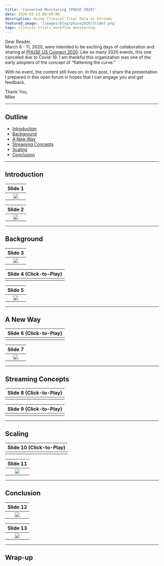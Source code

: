 ```yaml
---
title: 'Connected Monitoring (PHUSE 2020)'
date: 2020-03-23 00:00:00
description: Using Clinical Trial Data as Streams
featured_image: '/images/blog/phuse2020/Slide7.png'
tags: clinical-trials workflow monitoring
---
```


Dear Reader,<br>
March 8 - 11, 2020, were intended to be exciting days of collaboration and sharing at [PHUSE US Connect 2020](https://www.phuse.eu/us-connect20).  Like so many 2020 events, this one canceled due to Covid-19.  I am thankful this organization was one of the early adopters of the concept of "flattening the curve."  

With no event, the content still lives on.  In this post, I share the presentation I prepared in this open forum in hopes that I can engage you and get feedback.

Thank You,<br>
Mike

---
## Outline
- [Introduction](#introduction)
- [Background](#background)
- [A New Way](#a-new-way)
- [Streaming Concepts](#streaming-concepts)
- [Scaling](#scaling)
- [Conclusion](#conclusion)

---
## Introduction

|Slide 1|
|:--:| 
|![](/images/blog/phuse2020/Slide1.png)|



|Slide 2|
|:--:| 
|![](/images/blog/phuse2020/Slide2.png)|

---
## Background

|Slide 3|
|:--:| 
|![](/images/blog/phuse2020/Slide3.png)|



|Slide 4 (Click-to-Play)|
|:--:| 
|<img data-gifffer="/images/blog/phuse2020/Slide4.gif">|



|Slide 5|
|:--:| 
|![](/images/blog/phuse2020/Slide5.png)|

---
## A New Way

|Slide 6 (Click-to-Play)|
|:--:| 
|<img data-gifffer="/images/blog/phuse2020/Slide6.gif">|



|Slide 7|
|:--:| 
|![](/images/blog/phuse2020/Slide7.png)|

---
## Streaming Concepts

|Slide 8 (Click-to-Play)|
|:--:| 
|<img data-gifffer="/images/blog/phuse2020/Slide8.gif">|



|Slide 9 (Click-to-Play)|
|:--:| 
|<img data-gifffer="/images/blog/phuse2020/Slide9.gif">|

---
## Scaling

|Slide 10 (Click-to-Play)|
|:--:| 
|<img data-gifffer="/images/blog/phuse2020/Slide10.gif">|



|Slide 11|
|:--:| 
|![](/images/blog/phuse2020/Slide11.png)|

---
## Conclusion

|Slide 12|
|:--:| 
|![](/images/blog/phuse2020/Slide12.png)|



|Slide 13|
|:--:| 
|![](/images/blog/phuse2020/Slide13.png)|

---
## Wrap-up
